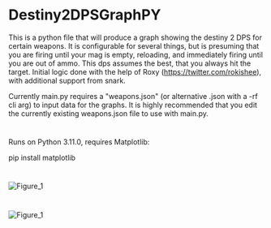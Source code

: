# Destiny2DPSGraphPY

This is a python file that will produce a graph showing the destiny 2 DPS for certain weapons. It is configurable for several things, but is presuming that you are firing until your mag is empty, reloading, and immediately firing until you are out of ammo. This dps assumes the best, that you always hit the target. Initial logic done with the help of Roxy (https://twitter.com/rokishee), with additional support from snark.

Currently main.py requires a "weapons.json" (or alternative .json with a -rf cli arg) to input data for the graphs. It is highly recommended that you edit the currently existing weapons.json file to use with main.py.

#
Runs on Python 3.11.0, requires Matplotlib:

pip install matplotlib

#
![Figure_1](https://user-images.githubusercontent.com/65287118/210054539-a0629674-e846-43ed-8e1f-808482d20a66.png)

#
![Figure_1](https://user-images.githubusercontent.com/65287118/209410562-fc720bb0-fd7c-492b-8a41-7422d72d4cf2.png)
